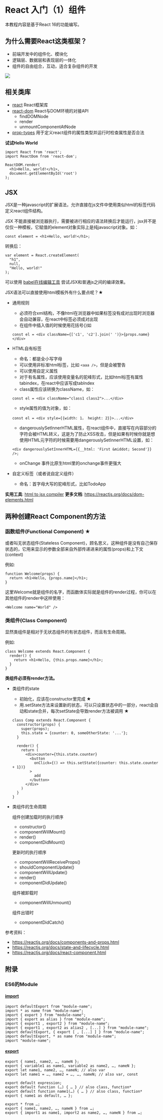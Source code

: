 # React 入门（1）组件

本教程内容是基于React 16的功能编写。

## 为什么需要React这类框架？

* 前端开发中的组件化、模块化
* 逻辑层、数据层和表现层的一体化
* 组件的自由组合，互动，适合复杂组件的开发

![](https://ws2.sinaimg.cn/large/006tNc79ly1flrvmfilblj30l50ct3yz.jpg)

## 相关类库

* [react](https://www.npmjs.com/package/react) React框架库
* [react-dom](https://www.npmjs.com/package/react-dom) React与DOM环境的对接API
    * findDOMNode
    * render
    * unmountComponentAtNode
* [prop-types](https://www.npmjs.com/package/prop-types) 用于定义react组件的属性类型并运行时检查属性是否合法

**试试Hello World**

```
import React from 'react';
import ReactDom from 'react-dom';

ReactDOM.render(
  <h1>Hello, world!</h1>,
  document.getElementById('root')
);
```

## JSX

JSX是一种javascript的扩展语法，允许直接在js文件中使用类似html的标签代码定义react组件结构。

JSX 不能直接被浏览器执行，需要被进行相应的语法转换后才能运行，jsx并不是仅仅一种模板，它赋值的element对象实际上是纯javascript对象。如：

```
const element = <h1>Hello, world!</h1>;
```

转换后：

```
var element = React.createElement(
  "h1",
  null,
  "Hello, world!"
);
```

可以使用 [babel在线编辑工具](https://babeljs.io/repl/) 尝试JSX和普通js之间的编译效果。

JSX语法可以直接使用html模板外有什么要点呢？★

* 通用规则

    * 必须符合xml结构，不像html在浏览器中如果标签没有成对出现时浏览器会自动兼容，在react中标签必须成对出现
    * 在组件中插入值的时候使用花括号{}如

    ```
    const el = <div className={['c1', 'c2'].join(' ')}>{props.name}</div>
    ```

* HTML自有标签

    * 命名：都是全小写字母
    * 可以使用非标准html标签，比如 ```<aaa />```，但是会被警告
    * 可以使用自定义属性
    * 对于有名属性，应该使用变量名的驼峰形式，比如html标签有属性tabindex，在react中应该写成tabIndex
    * class属性应该转换为className，如：

    ```
    const el = <div className="class1 class2">...</div>
    ```

    * style属性的值为对象，如：

    ```
    const el = <div style={{width: 1， height: 2}}>...</div>
    ```

    * dangerouslySetInnerHTML属性，在react组件中，直接写在内容部分的字符会被HTML转义，这是为了防止XSS攻击，但是如果有时候你就是想使用HTML元字符的时候需要用dangerouslySetInnerHTML设置，如：

    ```
    <div dangerouslySetInnerHTML={{__html: 'First &middot; Second'}} />;
    ```

    * onChange 事件比原生html里的onchange事件更强大

* 自定义标签（或者说自定义组件）

    * 命名：首字母大写的驼峰形式，比如TodoApp

**实用工具**: [html to jsx compiler](https://magic.reactjs.net/htmltojsx.htm)
**更多文档**: https://reactjs.org/docs/dom-elements.html

## 两种创建React Component的方法

### 函数组件(Functional Component) ★

或者叫无状态组件(Stateless Component)，顾名思义，这种组件是没有自己保存状态的，它用来显示的参数全部来自外部传递进来的属性(props)和上下文(context)

例如:

```
function Welcome(props) {
  return <h1>Hello, {props.name}</h1>;
}
```

这里Welcome就是组件的名字，而函数体实际就是组件的render过程，你可以在其他组件的render中这样使用：

```
<Welcome name="World" />
```

### 类组件(Class Component)

显然类组件是相对于无状态组件的有状态组件，而且有生命周期。

例如:

```
class Welcome extends React.Component {
  render() {
    return <h1>Hello, {this.props.name}</h1>;
  }
}
```

**类组件必须有render方法。**

* 类组件的state

    * 初始化，应该在constructor里完成 ★
    * 用.setState方法来设置新的状态，可以只设置状态中的一部分，react会自动和state合并，每次setState会导致render方法被调用 ★

    ```
    class Comp extends React.Component {
      constructor(props) {
        super(props);
        this.state = {counter: 0, someOtherState: '...'};
      }

      render() {
        return (
          <div>counter={this.state.counter}
            <button
              onClick={() => this.setState({counter: this.state.counter + 1})}
            >
              add
            </button>
          </div>
        )
      }
    }
    ```

* 类组件的生命周期

    组件创建加载时的执行顺序

    * constructor()
    * componentWillMount()
    * render()
    * componentDidMount()

    更新时的执行顺序

    * componentWillReceiveProps()
    * shouldComponentUpdate()
    * componentWillUpdate()
    * render()
    * componentDidUpdate()

    组件被卸载时

    * componentWillUnmount()

    组件出错时

    * componentDidCatch()


参考资料：

* https://reactjs.org/docs/components-and-props.html
* https://reactjs.org/docs/state-and-lifecycle.html
* https://reactjs.org/docs/react-component.html

## 附录

### ES6的Module

#### [import](https://developer.mozilla.org/zh-CN/docs/Web/JavaScript/Reference/Statements/import)

```
import defaultExport from "module-name";
import * as name from "module-name";
import { export } from "module-name";
import { export as alias } from "module-name";
import { export1 , export2 } from "module-name";
import { export1 , export2 as alias2 , [...] } from "module-name";
import defaultExport, { export [ , [...] ] } from "module-name";
import defaultExport, * as name from "module-name";
import "module-name";
```

#### [export](https://developer.mozilla.org/zh-CN/docs/Web/JavaScript/Reference/Statements/export)

```
export { name1, name2, …, nameN };
export { variable1 as name1, variable2 as name2, …, nameN };
export let name1, name2, …, nameN; // also var
export let name1 = …, name2 = …, …, nameN; // also var, const

export default expression;
export default function (…) { … } // also class, function*
export default function name1(…) { … } // also class, function*
export { name1 as default, … };

export * from …;
export { name1, name2, …, nameN } from …;
export { import1 as name1, import2 as name2, …, nameN } from …;
```



